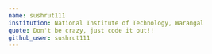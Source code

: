 ```yaml
---
name: sushrut111
institution: National Institute of Technology, Warangal
quote: Don't be crazy, just code it out!!
github_user: sushrut111
---
```

